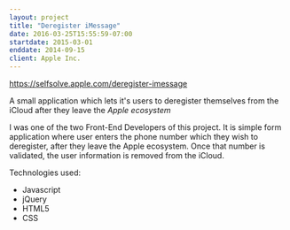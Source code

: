 ```yaml
---
layout: project
title: "Deregister iMessage"
date: 2016-03-25T15:55:59-07:00
startdate: 2015-03-01
enddate: 2014-09-15
client: Apple Inc.
---
```


<https://selfsolve.apple.com/deregister-imessage>

A small application which lets it's users to deregister themselves from the iCloud after they leave the *Apple ecosystem*

<!--more-->

I was one of the two Front-End Developers of this project. It is simple form application where user enters the phone number which they wish to deregister, after they leave the Apple ecosystem. Once that number is validated, the user information is removed from the iCloud.

Technologies used:

-   Javascript
-   jQuery
-   HTML5
-   CSS
